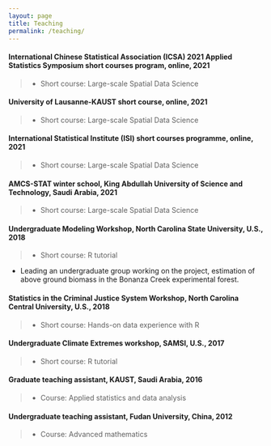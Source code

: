 ```yaml
---
layout: page
title: Teaching
permalink: /teaching/
---
```

#### International Chinese Statistical Association (ICSA) 2021 Applied Statistics Symposium short courses program, online, 2021
>* Short course: Large-scale Spatial Data Science
 
#### University of Lausanne-KAUST short course, online, 2021
>* Short course: Large-scale Spatial Data Science

#### International Statistical Institute (ISI) short courses programme, online, 2021
>* Short course: Large-scale Spatial Data Science

#### AMCS-STAT winter school, King Abdullah University of Science and Technology, Saudi Arabia,	2021
>* Short course: Large-scale Spatial Data Science

#### Undergraduate Modeling Workshop, North Carolina State University, U.S., 2018
>* Short course: R tutorial
* Leading an undergraduate group working on the project, estimation of
above ground biomass in the Bonanza Creek experimental forest.

#### Statistics in the Criminal Justice System Workshop, North Carolina Central University, U.S., 2018
>* Short course: Hands-on data experience with R 

#### Undergraduate Climate Extremes workshop, SAMSI, U.S., 2017
>* Short course: R tutorial

#### Graduate teaching assistant, KAUST, Saudi Arabia, 2016
>* Course: Applied statistics and data analysis 

#### Undergraduate teaching assistant, Fudan University, China, 2012
>* Course: Advanced mathematics